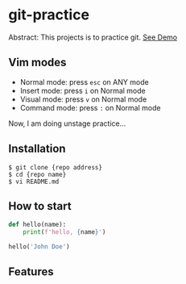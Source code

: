# git-practice

Abstract: This projects is to practice git.
[See Demo](https://www.google.com/)


## Vim modes

- Normal mode: press `esc` on ANY mode
- Insert mode: press `i` on Normal mode
- Visual mode: press `v` on Normal mode
- Command mode: press `:` on Normal mode

Now, I am doing unstage practice...

## Installation

```shell
$ git clone {repo address}
$ cd {repo name}
$ vi README.md
```


## How to start

```python
def hello(name):
    print(f'hello, {name}')

hello('John Doe')
```

## Features
